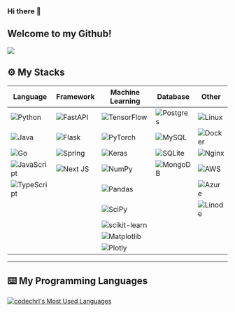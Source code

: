 ### Hi there 👋

## Welcome to my Github! 

<img src="https://api.visitorbadge.io/api/visitors?path=https%3A%2F%2Fgithub.com%2Fcodechrl    %2Fcodechrl    &label=MY%20VISITORS&labelColor=%23555555&countColor=%23F0B354" />

## :gear: My Stacks
|Language|Framework|Machine Learning|Database|Other|
|-|-|-|-|-|
|![Python](https://img.shields.io/badge/python-3670A0?style=for-the-badge&logo=python&logoColor=ffdd54)|![FastAPI](https://img.shields.io/badge/FastAPI-005571?style=for-the-badge&logo=fastapi)|![TensorFlow](https://img.shields.io/badge/TensorFlow-%23FF6F00.svg?style=for-the-badge&logo=TensorFlow&logoColor=white)|![Postgres](https://img.shields.io/badge/postgres-%23316192.svg?style=for-the-badge&logo=postgresql&logoColor=white)|![Linux](https://img.shields.io/badge/Linux-FCC624?style=for-the-badge&logo=linux&logoColor=black)
|![Java](https://img.shields.io/badge/java-%23ED8B00.svg?style=for-the-badge&logo=openjdk&logoColor=white)|![Flask](https://img.shields.io/badge/flask-%23000.svg?style=for-the-badge&logo=flask&logoColor=white)|![PyTorch](https://img.shields.io/badge/PyTorch-%23EE4C2C.svg?style=for-the-badge&logo=PyTorch&logoColor=white)|![MySQL](https://img.shields.io/badge/mysql-%2300f.svg?style=for-the-badge&logo=mysql&logoColor=white)|![Docker](https://img.shields.io/badge/docker-%230db7ed.svg?style=for-the-badge&logo=docker&logoColor=white)
|	![Go](https://img.shields.io/badge/go-%2300ADD8.svg?style=for-the-badge&logo=go&logoColor=white)|![Spring](https://img.shields.io/badge/spring-%236DB33F.svg?style=for-the-badge&logo=spring&logoColor=white)|![Keras](https://img.shields.io/badge/Keras-%23D00000.svg?style=for-the-badge&logo=Keras&logoColor=white)|![SQLite](https://img.shields.io/badge/sqlite-%2307405e.svg?style=for-the-badge&logo=sqlite&logoColor=white)|![Nginx](https://img.shields.io/badge/nginx-%23009639.svg?style=for-the-badge&logo=nginx&logoColor=white)
|![JavaScript](https://img.shields.io/badge/javascript-%23323330.svg?style=for-the-badge&logo=javascript&logoColor=%23F7DF1E)|![Next JS](https://img.shields.io/badge/Next-black?style=for-the-badge&logo=next.js&logoColor=white)|![NumPy](https://img.shields.io/badge/numpy-%23013243.svg?style=for-the-badge&logo=numpy&logoColor=white)|![MongoDB](https://img.shields.io/badge/MongoDB-%234ea94b.svg?style=for-the-badge&logo=mongodb&logoColor=white)|![AWS](https://img.shields.io/badge/AWS-%23FF9900.svg?style=for-the-badge&logo=amazon-aws&logoColor=white)|
|![TypeScript](https://img.shields.io/badge/typescript-%23007ACC.svg?style=for-the-badge&logo=typescript&logoColor=white)||![Pandas](https://img.shields.io/badge/pandas-%23150458.svg?style=for-the-badge&logo=pandas&logoColor=white)||![Azure](https://img.shields.io/badge/azure-%230072C6.svg?style=for-the-badge&logo=microsoftazure&logoColor=white)
|||![SciPy](https://img.shields.io/badge/SciPy-%230C55A5.svg?style=for-the-badge&logo=scipy&logoColor=%white)||![Linode](https://img.shields.io/badge/linode-00A95C?style=for-the-badge&logo=linode&logoColor=white)
|||![scikit-learn](https://img.shields.io/badge/scikit--learn-%23F7931E.svg?style=for-the-badge&logo=scikit-learn&logoColor=white)|
|||![Matplotlib](https://img.shields.io/badge/Matplotlib-%23ffffff.svg?style=for-the-badge&logo=Matplotlib&logoColor=black)
|||![Plotly](https://img.shields.io/badge/Plotly-%233F4F75.svg?style=for-the-badge&logo=plotly&logoColor=white)
---

## :keyboard: My Programming Languages
  
[<img alt="codechrl's Most Used Languages" src="https://github-readme-stats.vercel.app/api/top-langs/?username=codechrl&count_private=true&layout=compact">](#)
